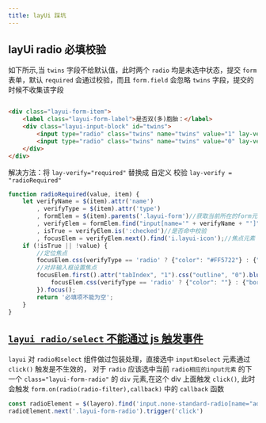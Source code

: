 ```yaml
---
title: layUi 踩坑
---
```


## layUi radio 必填校验

如下所示,当 `twins` 字段不给默认值，此时两个 `radio` 均是未选中状态，提交 `form` 表单，默认 `required` 会通过校验，而且 `form.field` 会忽略 `twins` 字段，提交的时候不收集该字段

```html

<div class="layui-form-item">
    <label class="layui-form-label">是否双(多)胞胎：</label>
    <div class="layui-input-block" id="twins">
        <input type="radio" class="twins" name="twins" value="1" lay-verify="required" lay-filter="twins" title="是"/>
        <input type="radio" class="twins" name="twins" value="0" lay-verify="required" lay-filter="twins" title="否"/>
    </div>
</div>
```

解决方法：将 `lay-verify="required"` 替换成 自定义 校验 `lay-verify = "radioRequired"`

```js
function radioRequired(value, item) {
    let verifyName = $(item).attr('name')
        , verifyType = $(item).attr('type')
        , formElem = $(item).parents('.layui-form')//获取当前所在的form元素，如果存在的话
        , verifyElem = formElem.find("input[name='" + verifyName + "']")//获取需要校验的元素
        , isTrue = verifyElem.is(':checked')//是否命中校验
        , focusElem = verifyElem.next().find('i.layui-icon');//焦点元素
    if (!isTrue || !value) {
        //定位焦点
        focusElem.css(verifyType == 'radio' ? {"color": "#FF5722"} : {"border-color": "#FF5722"});
        //对非输入框设置焦点
        focusElem.first().attr("tabIndex", "1").css("outline", "0").blur(function () {
            focusElem.css(verifyType == 'radio' ? {"color": ""} : {"border-color": ""});
        }).focus();
        return '必填项不能为空';
    }
}
```

## [`layui radio/select` 不能通过 js 触发事件](https://blog.csdn.net/qq_33769914/article/details/104770125)

`layui` 对 `radio和select` 组件做过包装处理，直接选中 `input和select` 元素通过 `click()` 触发是不生效的， 对于 `radio` 应该选中当前 `radio相应的input元素`
的下一个 `class="layui-form-radio"` 的 `div` 元素,在这个 div 上面触发 `click()`, 此时会触发 `form.on(radio(radio-filter),callback)`
中的 `callback` 函数

```js
const radioElement = $(layero).find('input.none-standard-radio[name="addressStandard"]')
radioElement.next('.layui-form-radio').trigger('click')
```
